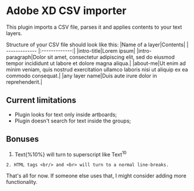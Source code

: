# Adobe XD CSV importer
This plugin imports a CSV file, parses it and applies contents to your text layers.

Structure of your CSV file should look like this:
|Name of a layer|Contents|
| ------------- |:-------------:|
|intro-title|Lorem ipsum|
|intro-paragraph|Dolor sit amet, consectetur adipiscing elit, sed do eiusmod tempor incididunt ut labore et dolore magna aliqua.|
|about-me|Ut enim ad minim veniam, quis nostrud exercitation ullamco laboris nisi ut aliquip ex ea commodo consequat.|
|any layer name|Duis aute irure dolor in reprehenderit.|

## Current limitations
- Plugin looks for text only inside artboards;
- Plugin doesn't search for text inside the groups;

## Bonuses
1. Text{%10%} will turn to superscript like Text<sup>10</sup>
```
2. HTML tags <br/> and <br> will turn to a normal line-breaks.
```

That's all for now. If someone else uses that, I might consider adding more functionality.
